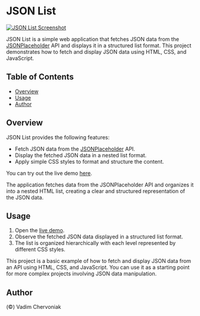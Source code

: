 # JSON List

[![JSON List Screenshot](https://github.com/vadim4web/json-list/blob/main/screenshot.png)](https://vadim4web.github.io/json-list/)

JSON List is a simple web application that fetches JSON data from the [JSONPlaceholder](https://jsonplaceholder.typicode.com/) API and displays it in a structured list format. This project demonstrates how to fetch and display JSON data using HTML, CSS, and JavaScript.

## Table of Contents

- [Overview](#overview)
- [Usage](#usage)
- [Author](#author)

## Overview

JSON List provides the following features:

- Fetch JSON data from the [JSONPlaceholder](https://jsonplaceholder.typicode.com/) API.
- Display the fetched JSON data in a nested list format.
- Apply simple CSS styles to format and structure the content.

You can try out the live demo [here](https://vadim4web.github.io/json-list/).

The application fetches data from the JSONPlaceholder API and organizes it into a nested HTML list, creating a clear and structured representation of the JSON data.

## Usage

1. Open the [live demo](https://vadim4web.github.io/json-list/).
2. Observe the fetched JSON data displayed in a structured list format.
3. The list is organized hierarchically with each level represented by different CSS styles.

This project is a basic example of how to fetch and display JSON data from an API using HTML, CSS, and JavaScript. You can use it as a starting point for more complex projects involving JSON data manipulation.

## Author

(&copy;) Vadim Chervoniak

